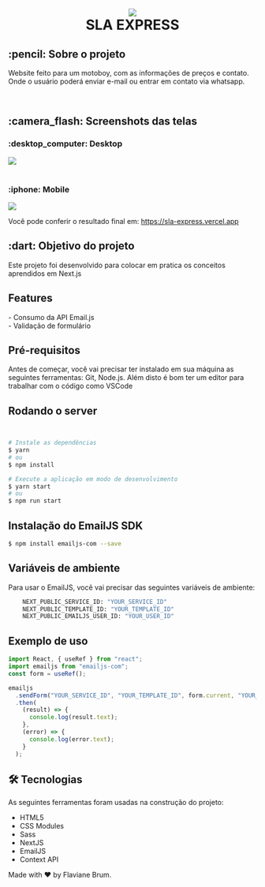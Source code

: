 <h1 align="center">
<br>
<img src="https://user-images.githubusercontent.com/77207253/135362314-14d393d5-c22f-49c8-a3d0-da4c12cbc6ae.png" >
<br>
SLA EXPRESS

<h2>:pencil: Sobre o projeto</h2>
<p>
Website feito para um motoboy, com as informações de preços e contato. Onde o usuário poderá enviar e-mail ou entrar em contato via whatsapp.
</p>
<br>

<div >
  <h2>:camera_flash: Screenshots das telas</h2>
  <h3  align="left">:desktop_computer: Desktop</h3>
  <img   src="https://user-images.githubusercontent.com/77207253/135362214-ced6590d-3840-40f9-80da-562fab057895.gif" />
  <br><br>
  <h3 align="left" >:iphone: Mobile</h3>
  <img   src="https://user-images.githubusercontent.com/77207253/135362270-e98aa090-7670-425f-9d5a-7b2a4ca95127.gif"  />
</div>
<div>
<p>Você pode conferir o resultado final em: 
<a href="https://sla-express.vercel.app/"> https://sla-express.vercel.app
</a>
</p>
</div>
 <h2> :dart: Objetivo do projeto</h2>
  <p>Este projeto foi desenvolvido para colocar em pratica os conceitos aprendidos em Next.js</p>

<h2> Features</h2>
- Consumo da API Email.js<br>
- Validação de formulário

<h2>Pré-requisitos</h2>
<p>Antes de começar, você vai precisar ter instalado em sua máquina as seguintes ferramentas: Git, Node.js. Além disto é bom ter um editor para trabalhar com o código como VSCode </>
<h2>Rodando o server</h2>

```bash


# Instale as dependências
$ yarn
# ou
$ npm install

# Execute a aplicação em modo de desenvolvimento
$ yarn start
# ou
$ npm run start
```

<h2> Instalação do  EmailJS SDK </h2>

```bash
$ npm install emailjs-com --save
```

## Variáveis de ambiente

<p>Para usar o EmailJS, você vai precisar das seguintes variáveis de ambiente:</p>

```bash
    NEXT_PUBLIC_SERVICE_ID: "YOUR_SERVICE_ID"
    NEXT_PUBLIC_TEMPLATE_ID: "YOUR_TEMPLATE_ID"
    NEXT_PUBLIC_EMAILJS_USER_ID: "YOUR_USER_ID"
```

<h2> Exemplo de uso</h2>

```javascript
import React, { useRef } from "react";
import emailjs from "emailjs-com";
const form = useRef();

emailjs
  .sendForm("YOUR_SERVICE_ID", "YOUR_TEMPLATE_ID", form.current, "YOUR_USER_ID")
  .then(
    (result) => {
      console.log(result.text);
    },
    (error) => {
      console.log(error.text);
    }
  );
```

<h2> 🛠 Tecnologias </h2>
As seguintes ferramentas foram usadas na construção do projeto:

- HTML5
- CSS Modules
- Sass
- NextJS
- EmailJS
- Context API

Made with :hearts: by Flaviane Brum.
